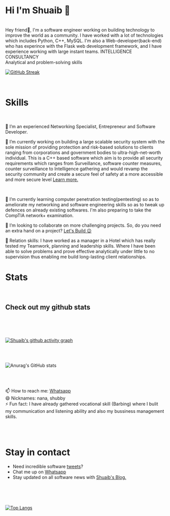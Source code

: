 <div><h1>Hi I'm Shuaib 👋</h1></div>
</br>
</hr>

<!-- <img src="https://raw.githubusercontent.com/Yusuf-A-Shuaib/Yusuf-A-Shuaib/main/shuaib.jpg" alt="Banner of my self"> -->

</hr>
Hey friend👋, I'm a software engineer working on building technology to improve the world as a community. I have worked with a lot of technologies which includes Python, C++, MySQL.  I'm also a Web-developer(back-end) who has experince with the Flask web development framework, and I have experience working with large instant teams.
INTELLIGENCE CONSULTANCY</br>
Analytical and problem-solving skills
</br>


[![GitHub Streak](http://github-readme-streak-stats.herokuapp.com?user=Yusuf-A-Shuaib&theme=neon-dark&border=3c977a&date_format=M%20j%5B%2C%20Y%5D)](https://git.io/streak-stats)

</br>

<div><h1>Skills</h1></div>
</br>

🤔 I’m an experienced Networking Specialist, Entrepreneur and Software Developer.
</br>

🔭 I’m currently working on building a large scalable security system with the sole mission of providing protection and risk-based solutions to clients ranging from corporations and government bodies to ultra-high-net-worth individual. This is a C++ based software which aim is to provide all security requirements which ranges from Surveillance, software counter measures, counter surveillance to Intelligence gathering and would revamp the security community and create a secure feel of safety at a more accessible and more secure level <a href="#">Learn more.</a>
</br>

</br>

🌱 I’m currently learning computer penetration testing(pentesting) so as to ameliorate my networking and software engineering skills so as to tweak up defences on already existing softwares. I'm also preparing to take the CompTIA network+ examination.
</br>

👯 I’m looking to collaborate on more challenging projects. So, do you need an extra hand on a project? <a href="https://twitter.com/Yusuf_A_Shuaib">Let's Build 😉</a>
</br>

💬 Relation skills: I have worked as a manager in a Hotel which has really tested my Teamwork, planning and leadership skills. Where I have been able to solve problems and prove effective analytically under little to no supervision thus enabling me build long-lasting client relationships.
</br>


<div><h1>Stats</h1></div>
</br>
<h2>Check out my github stats</h2>
</br>
</br>

</hr>
</br>

[![Shuaib's github activity graph](https://activity-graph.herokuapp.com/graph?username=Yusuf-A-Shuaib&count_private=true&theme=react-dark&custom_title=Shuaib's%20Contribution%20Graph)](https://github.com/Yusuf-A-Shuaib/Yusuf-A-Shuaib)

</br>
</hr>
</br>


![Anurag's GitHub stats](https://github-readme-stats.vercel.app/api?username=Yusuf-A-Shuaib&count_private=true&show_icons=true&theme=merko)

</br>
</hr>
</br>

📫 How to reach me: <a href="https://wa.me//08189256396">Whatsapp</a>
</br>
😄 Nicknames: nana, shubby</br>
⚡ Fun fact: I have already gathered vocational skill (Barbing) where I bulit my communication and listening ability and also my bussiness management skills. </br>

</br>
</br>

<h1>Stay in contact</h1>
</hr>

- Need incredible software <a href="https://twitter.com/Yusuf_A_Shuaib">tweets</a>?
- Chat me up on <a href="https://wa.me//08189256396">Whatsapp</a></br>
- Stay updated on all software news with <a href="">Shuaib's Blog.</a>

</br>
</br>
</hr>
</br>

[![Top Langs](https://github-readme-stats.vercel.app/api/top-langs/?username=Yusuf-A-Shuaib&langs_count=6&count_private=true&layout=compact)](https://github.com/Yusuf-A-Shuaib/Yusuf-A-Shuaib)

</br>
</hr>
</br>
 





